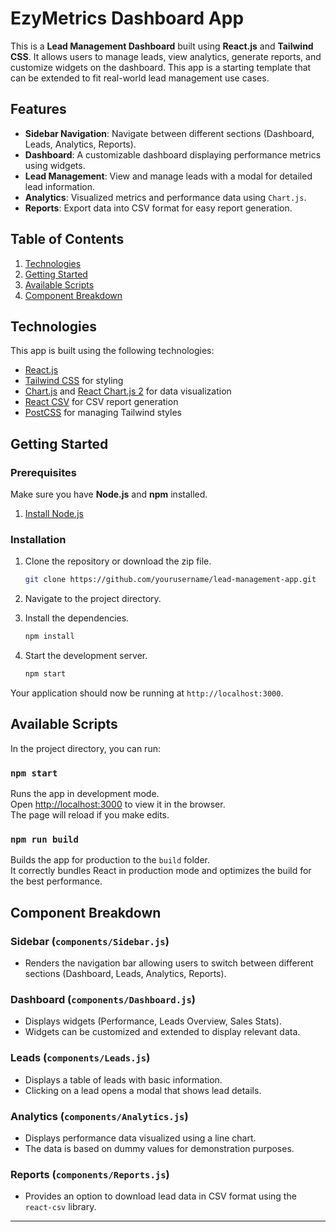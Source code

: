 # EzyMetrics Dashboard App

This is a **Lead Management Dashboard** built using **React.js** and **Tailwind CSS**. It allows users to manage leads, view analytics, generate reports, and customize widgets on the dashboard. This app is a starting template that can be extended to fit real-world lead management use cases.

## Features

- **Sidebar Navigation**: Navigate between different sections (Dashboard, Leads, Analytics, Reports).
- **Dashboard**: A customizable dashboard displaying performance metrics using widgets.
- **Lead Management**: View and manage leads with a modal for detailed lead information.
- **Analytics**: Visualized metrics and performance data using `Chart.js`.
- **Reports**: Export data into CSV format for easy report generation.

## Table of Contents

1. [Technologies](#technologies)
2. [Getting Started](#getting-started)
3. [Available Scripts](#available-scripts)
4. [Component Breakdown](#component-breakdown)

## Technologies

This app is built using the following technologies:

- [React.js](https://reactjs.org/)
- [Tailwind CSS](https://tailwindcss.com/) for styling
- [Chart.js](https://www.chartjs.org/) and [React Chart.js 2](https://react-chartjs-2.js.org/) for data visualization
- [React CSV](https://www.npmjs.com/package/react-csv) for CSV report generation
- [PostCSS](https://postcss.org/) for managing Tailwind styles

## Getting Started

### Prerequisites

Make sure you have **Node.js** and **npm** installed.

1. [Install Node.js](https://nodejs.org/en/download/)

### Installation

1. Clone the repository or download the zip file.

   ```bash
   git clone https://github.com/yourusername/lead-management-app.git
   ```

2. Navigate to the project directory.

3. Install the dependencies.

   ```bash
   npm install
   ```

4. Start the development server.
   ```bash
   npm start
   ```

Your application should now be running at `http://localhost:3000`.

## Available Scripts

In the project directory, you can run:

### `npm start`

Runs the app in development mode.  
Open [http://localhost:3000](http://localhost:3000) to view it in the browser.  
The page will reload if you make edits.

### `npm run build`

Builds the app for production to the `build` folder.  
It correctly bundles React in production mode and optimizes the build for the best performance.

## Component Breakdown

### Sidebar (`components/Sidebar.js`)

- Renders the navigation bar allowing users to switch between different sections (Dashboard, Leads, Analytics, Reports).

### Dashboard (`components/Dashboard.js`)

- Displays widgets (Performance, Leads Overview, Sales Stats).
- Widgets can be customized and extended to display relevant data.

### Leads (`components/Leads.js`)

- Displays a table of leads with basic information.
- Clicking on a lead opens a modal that shows lead details.

### Analytics (`components/Analytics.js`)

- Displays performance data visualized using a line chart.
- The data is based on dummy values for demonstration purposes.

### Reports (`components/Reports.js`)

- Provides an option to download lead data in CSV format using the `react-csv` library.

---
